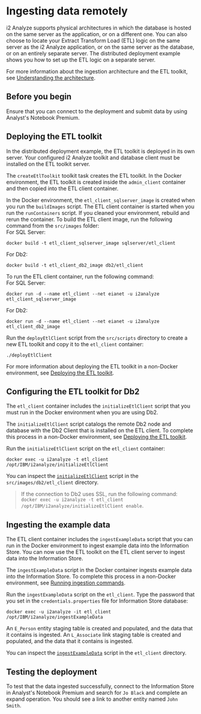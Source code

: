 # Ingesting data remotely
i2 Analyze supports physical architectures in which the database is hosted on the same server as the application, or on a different one. You can also choose to locate your Extract Transform Load (ETL) logic on the same server as the i2 Analyze application, or on the same server as the database, or on an entirely separate server.
The distributed deployment example shows you how to set up the ETL logic on a separate server.

For more information about the ingestion architecture and the ETL toolkit, see [Understanding the architecture](https://www.ibm.com/support/knowledgecenter/SSXVTH_latest/com.ibm.i2.iap.admin.ingestion.doc/architecture_and_ingestion.html).

## Before you begin
Ensure that you can connect to the deployment and submit data by using Analyst's Notebook Premium.

## Deploying the ETL toolkit
In the distributed deployment example, the ETL toolkit is deployed in its own server. Your configured i2 Analyze toolkit and database client must be installed on the ETL toolkit server.

The `createEtlToolkit` toolkit task creates the ETL toolkit. In the Docker environment, the ETL toolkit is created inside the `admin_client` container and then copied into the ETL client container.

In the Docker environment, the `etl_client_sqlserver_image` is created when you run the `buildImages` script. The ETL client container is started when you run the `runContainers` script. If you cleaned your environment, rebuild and rerun the container.
To build the ETL client image, run the following command from the `src/images` folder:  
For SQL Server:
```
docker build -t etl_client_sqlserver_image sqlserver/etl_client
```

For Db2:
```
docker build -t etl_client_db2_image db2/etl_client
```


To run the ETL client container, run the following command:  
For SQL Server:
```
docker run -d --name etl_client --net eianet -u i2analyze etl_client_sqlserver_image
```
For Db2:
```
docker run -d --name etl_client --net eianet -u i2analyze etl_client_db2_image
```

Run the `deployEtlClient` script from the `src/scripts` directory to create a new ETL toolkit and copy it to the `etl_client` container:
```
./deployEtlClient
```

For more information about deploying the ETL toolkit in a non-Docker environment, see [Deploying the ETL toolkit](https://www.ibm.com/support/knowledgecenter/SSXVTH_latest/com.ibm.i2.iap.admin.ingestion.doc/deploying_the_etl_toolkit.html).

## Configuring the ETL toolkit for Db2
The `etl_client` container includes the `initializeEtlClient` script that you must run in the Docker environment when you are using Db2.

The `initializeEtlClient` script catalogs the remote Db2 node and database with the Db2 Client that is installed on the ETL client. To complete this process in a non-Docker environment, see [Deploying the ETL toolkit](https://www.ibm.com/support/knowledgecenter/SSXVTH_latest/com.ibm.i2.iap.admin.ingestion.doc/deploying_the_etl_toolkit.html).

Run the `initializeEtlClient` script on the `etl_client` container:
```
docker exec -u i2analyze -t etl_client /opt/IBM/i2analyze/initializeEtlClient
```
You can inspect the [`initializeEtlClient`](../src/images/db2/etl_client/initializeEtlClient) script in the `src/images/db2/etl_client` directory.
>If the connection to Db2 uses SSL, run the following command:  
`docker exec -u i2analyze -t etl_client /opt/IBM/i2analyze/initializeEtlClient enable`.

## Ingesting the example data
The ETL client container includes the `ingestExampleData` script that you can run in the Docker environment to ingest example data into the Information Store.
You can now use the ETL toolkit on the ETL client server to ingest data into the Information Store.

The `ingestExampleData` script in the Docker container ingests example data into the Information Store. To complete this process in a non-Docker environment, see [Running ingestion commands](https://www.ibm.com/support/knowledgecenter/SSXVTH_latest/com.ibm.i2.iap.admin.ingestion.doc/running_ingestion_commands.html).

Run the `ingestExampleData` script on the `etl_client`. Type the password that you set in the `credentials.properties` file for Information Store database:
```
docker exec -u i2analyze -it etl_client /opt/IBM/i2analyze/ingestExampleData
```
An `E_Person` entity staging table is created and populated, and the data that it contains is ingested. An `L_Associate` link staging table is created and populated, and the data that it contains is ingested.

You can inspect the [`ingestExampleData`](../src/images/sqlserver/etl_client/ingestExampleData) script in the `etl_client` directory.

## Testing the deployment
To test that the data ingested successfully, connect to the Information Store in Analyst's Notebook Premium and search for `Jo Black` and complete an expand operation. You should see a link to another entity named `John Smith`.
